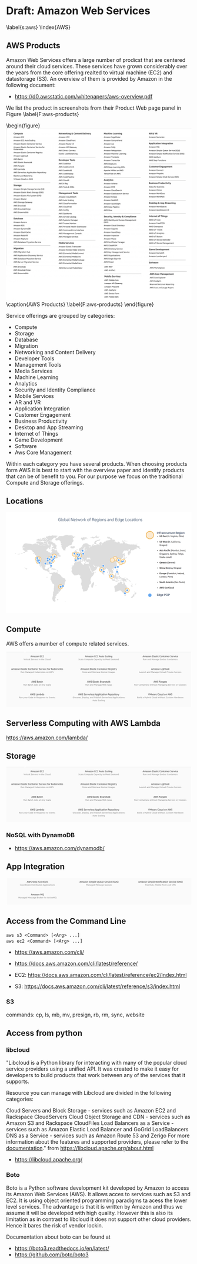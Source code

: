 # Draft: Amazon Web Services
\label{s:aws}
\index{AWS}

## AWS Products

Amazon Web Services offers a large number of prodicst that are centered around their cloud services. These services have grown considerably over the years from the core 
offering realted to virtual machine (EC2) and datastorage (S3). An overview of them is provided by Amazon in the following document:

* <https://d0.awsstatic.com/whitepapers/aws-overview.pdf>

We list the product in screenshots from their Product Web page panel in Figure \label{F:aws-products}

\begin{figure}
![](images/aws-products-1.png)
![](images/aws-products-2.png)
\caption{AWS Products}
\label{F:aws-products}
\end{figure}

Service offerings are grouped by categories:

* Compute
* Storage
* Database
* Migration
* Networking and Content Delivery
* Developer Tools
* Management Tools
* Media Services
* Machine Learning
* Analytics
* Security and Identity Compliance
* Mobile Services
* AR and VR
* Application Integration
* Customer Engagement
* Business Productivity
* Desktop and App Streaming
* Internet of Things
* Game Development
* Software
* Aws Core Management

Within each category you have several products. When choosing products form AWS it is best to start with the overview paper and identify products that can be of benefit to you. For our 
purpose we focus on the traditional Compute and Storage offerings.

## Locations

![](images/aws-locations.png)


## Compute

AWS offers a number of compute related services. 

![](images/aws-compute-list.png)

## Serverless Computing with AWS Lambda

<https://aws.amazon.com/lambda/>

## Storage

![](images/aws-compute-list.png)

### NoSQL with DynamoDB

* <https://aws.amazon.com/dynamodb/>

## App Integration

![](images/aws-app-integration.png)

## Access from the Command Line

	aws s3 <Command> [<Arg> ...]
	aws ec2 <Command> [<Arg> ...]


* <https://aws.amazon.com/cli/>
* <https://docs.aws.amazon.com/cli/latest/reference/>

* EC2: <https://docs.aws.amazon.com/cli/latest/reference/ec2/index.html>
* S3: <https://docs.aws.amazon.com/cli/latest/reference/s3/index.html>

### S3

commands: cp, ls, mb, mv, presign, rb, rm, sync, website

## Access from python

### libcloud

"Libcloud is a Python library for interacting with many of the popular cloud service providers using a unified API. It was created to make it easy for developers to build products that work between any of the services that it supports.

Resource you can manage with Libcloud are divided in the following categories:

Cloud Servers and Block Storage - services such as Amazon EC2 and Rackspace CloudServers
Cloud Object Storage and CDN - services such as Amazon S3 and Rackspace CloudFiles
Load Balancers as a Service - services such as Amazon Elastic Load Balancer and GoGrid LoadBalancers
DNS as a Service - services such as Amazon Route 53 and Zerigo
For more information about the features and supported providers, please refer to the [documentation](https://libcloud.readthedocs.org/en/latest/)."
from https://libcloud.apache.org/about.html


* <https://libcloud.apache.org/>

### Boto



Boto is a Python software development kit developed by Amazon to access its Amazon Web Services (AWS). It allows acces to services such as S3 and EC2. It is using object oriented programming paradigms ta acess the lower level services. The advantage is that it is written by Amazon and thus we assume it will be developed with high quality. However this is also its limitation as in contrast to libcloud it does not support other cloud providers. Hence it bares the risk of vendor lockin.

Documentation about boto can be found at 

* https://boto3.readthedocs.io/en/latest/
* <https://github.com/boto/boto3>


